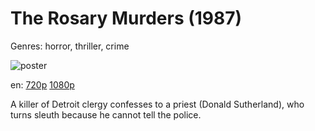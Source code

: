 # The Rosary Murders (1987)

Genres: horror, thriller, crime

![poster](http://image.tmdb.org/t/p/w500/gzxlFLppaua9GuzgghI45A9dulT.jpg)

en:
  [720p](magnet:?xt=urn:btih:8A1B398F8AFA71F6330439C3B9555305E114D70A&tr=udp://glotorrents.pw:6969/announce&tr=udp://tracker.opentrackr.org:1337/announce&tr=udp://torrent.gresille.org:80/announce&tr=udp://tracker.openbittorrent.com:80&tr=udp://tracker.coppersurfer.tk:6969&tr=udp://tracker.leechers-paradise.org:6969&tr=udp://p4p.arenabg.ch:1337&tr=udp://tracker.internetwarriors.net:1337)
  [1080p](magnet:?xt=urn:btih:926EDAAEBD2680DD0CB9E7C84DA83EDDC1398794&tr=udp://glotorrents.pw:6969/announce&tr=udp://tracker.opentrackr.org:1337/announce&tr=udp://torrent.gresille.org:80/announce&tr=udp://tracker.openbittorrent.com:80&tr=udp://tracker.coppersurfer.tk:6969&tr=udp://tracker.leechers-paradise.org:6969&tr=udp://p4p.arenabg.ch:1337&tr=udp://tracker.internetwarriors.net:1337)
  


A killer of Detroit clergy confesses to a priest (Donald Sutherland), who turns sleuth because he cannot tell the police.